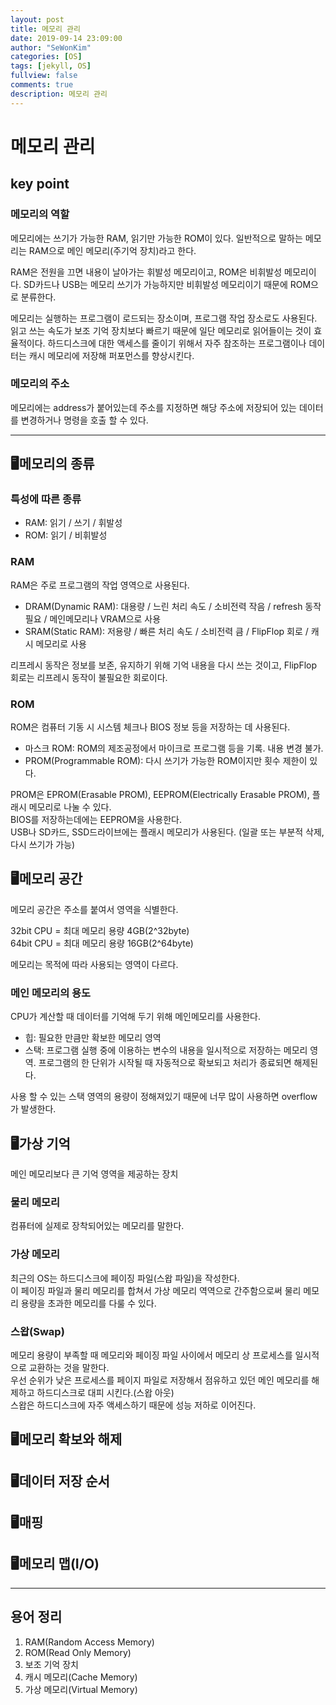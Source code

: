 ```yaml
---
layout: post
title: 메모리 관리
date: 2019-09-14 23:09:00
author: "SeWonKim"
categories: [OS]
tags: [jekyll, OS]
fullview: false
comments: true
description: 메모리 관리
---
```


# 메모리 관리

## key point

### 메모리의 역할

메모리에는 쓰기가 가능한 RAM, 읽기만 가능한 ROM이 있다.
일반적으로 말하는 메모리는 RAM으로 메인 메모리(주기억 장치)라고 한다.

RAM은 전원을 끄면 내용이 날아가는 휘발성 메모리이고, ROM은 비휘발성 메모리이다.
SD카드나 USB는 메모리 쓰기가 가능하지만 비휘발성 메모리이기 때문에 ROM으로 분류한다.

메모리는 실행하는 프로그램이 로드되는 장소이며, 프로그램 작업 장소로도 사용된다.
읽고 쓰는 속도가 보조 기억 장치보다 빠르기 때문에 일단 메모리로 읽어들이는 것이 효율적이다.
하드디스크에 대한 액세스를 줄이기 위해서 자주 참조하는 프로그램이나 데이터는 캐시 메모리에 저장해 퍼포먼스를 향상시킨다.

### 메모리의 주소

메모리에는 address가 붙어있는데 주소를 지정하면 해당 주소에 저장되어 있는 데이터를 변경하거나 명령을 호출 할 수 있다.

---

## 🖥️메모리의 종류

### 특성에 따른 종류

- RAM: 읽기 / 쓰기 / 휘발성
- ROM: 읽기 / 비휘발성

### RAM

RAM은 주로 프로그램의 작업 영역으로 사용된다.

- DRAM(Dynamic RAM): 대용량 / 느린 처리 속도 / 소비전력 작음 / refresh 동작 필요 / 메인메모리나 VRAM으로 사용
- SRAM(Static RAM): 저용량 / 빠른 처리 속도 / 소비전력 큼 / FlipFlop 회로 / 캐시 메모리로 사용

리프레시 동작은 정보를 보존, 유지하기 위해 기억 내용을 다시 쓰는 것이고,
FlipFlop 회로는 리프레시 동작이 불필요한 회로이다.

### ROM

ROM은 컴퓨터 기동 시 시스템 체크나 BIOS 정보 등을 저장하는 데 사용된다.

- 마스크 ROM: ROM의 제조공정에서 마이크로 프로그램 등을 기록. 내용 변경 불가.
- PROM(Programmable ROM): 다시 쓰기가 가능한 ROM이지만 횟수 제한이 있다.

PROM은 EPROM(Erasable PROM), EEPROM(Electrically Erasable PROM), 플래시 메모리로 나눌 수 있다.  
BIOS를 저장하는데에는 EEPROM을 사용한다.  
USB나 SD카드, SSD드라이브에는 플래시 메모리가 사용된다. (일괄 또는 부분적 삭제, 다시 쓰기가 가능)

## 🖥️메모리 공간

메모리 공간은 주소를 붙여서 영역을 식별한다.

32bit CPU = 최대 메모리 용량 4GB(2^32byte)  
64bit CPU = 최대 메모리 용량 16GB(2^64byte)

메모리는 목적에 따라 사용되는 영역이 다르다.

### 메인 메모리의 용도

CPU가 계산할 때 데이터를 기억해 두기 위해 메인메모리를 사용한다.

- 힙: 필요한 만큼만 확보한 메모리 영역
- 스택: 프로그램 실행 중에 이용하는 변수의 내용을 일시적으로 저장하는 메모리 영역. 프로그램의 한 단위가 시작될 때 자동적으로 확보되고 처리가 종료되면 해제된다.

사용 할 수 있는 스택 영역의 용량이 정해져있기 때문에 너무 많이 사용하면 overflow가 발생한다.

## 🖥️가상 기억

메인 메모리보다 큰 기억 영역을 제공하는 장치

### 물리 메모리

컴퓨터에 실제로 장착되어있는 메모리를 말한다.

### 가상 메모리

최근의 OS는 하드디스크에 페이징 파일(스왑 파일)을 작성한다.  
이 페이징 파일과 물리 메모리를 합쳐서 가상 메모리 역역으로 간주함으로써 물리 메모리 용량을 초과한 메모리를 다룰 수 있다.

### 스왑(Swap)

메모리 용량이 부족할 때 메모리와 페이징 파일 사이에서 메모리 상 프로세스를 일시적으로 교환하는 것을 말한다.  
우선 순위가 낮은 프로세스를 페이지 파일로 저장해서 점유하고 있던 메인 메모리를 해제하고 하드디스크로 대피 시킨다.(스왑 아웃)  
스왑은 하드디스크에 자주 액세스하기 때문에 성능 저하로 이어진다.

## 🖥️메모리 확보와 해제

## 🖥️데이터 저장 순서

## 🖥️매핑

## 🖥️메모리 맵(I/O)

---

## 용어 정리

1. RAM(Random Access Memory)
2. ROM(Read Only Memory)
3. 보조 기억 장치
4. 캐시 메모리(Cache Memory)
5. 가상 메모리(Virtual Memory)
